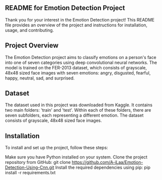 ## README for Emotion Detection Project

Thank you for your interest in the Emotion Detection project! This README file provides an overview of the project and instructions for installation, usage, and contributing.

## Project Overview

The Emotion Detection project aims to classify emotions on a person's face into one of seven categories using deep convolutional neural networks. The model is trained on the FER-2013 dataset, which consists of grayscale, 48x48 sized face images with seven emotions: angry, disgusted, fearful, happy, neutral, sad, and surprised.

## Dataset

The dataset used in this project was downloaded from Kaggle. It contains two main folders: 'train' and 'test'. Within each of these folders, there are seven subfolders, each representing a different emotion. The dataset consists of grayscale, 48x48 sized face images.

## Installation

To install and set up the project, follow these steps:

Make sure you have Python installed on your system.
Clone the project repository from GitHub:
git clone https://github.com/A-iLaa/Emotion-Detection-Using-Cnn.git
Install the required dependencies using pip:
pip install -r requirements.txt
